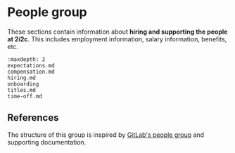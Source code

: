 # People group

These sections contain information about **hiring and supporting the people at 2i2c**.
This includes employment information, salary information, benefits, etc.

```{toctree}
:maxdepth: 2
expectations.md
compensation.md
hiring.md
onboarding
titles.md
time-off.md
```

## References

The structure of this group is inspired by [GitLab's people group](https://about.gitlab.com/handbook/people-group/) and supporting documentation.
